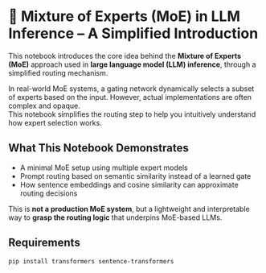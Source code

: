 # 🧠 Mixture of Experts (MoE) in LLM Inference – A Simplified Introduction

This notebook introduces the core idea behind the **Mixture of Experts (MoE)** approach used in **large language model (LLM) inference**, through a simplified routing mechanism.

In real-world MoE systems, a gating network dynamically selects a subset of experts based on the input. However, actual implementations are often complex and opaque.  
This notebook simplifies the routing step to help you intuitively understand how expert selection works.

## What This Notebook Demonstrates

- A minimal MoE setup using multiple expert models
- Prompt routing based on semantic similarity instead of a learned gate
- How sentence embeddings and cosine similarity can approximate routing decisions

This is **not a production MoE system**, but a lightweight and interpretable way to **grasp the routing logic** that underpins MoE-based LLMs.

## Requirements

```bash
pip install transformers sentence-transformers

